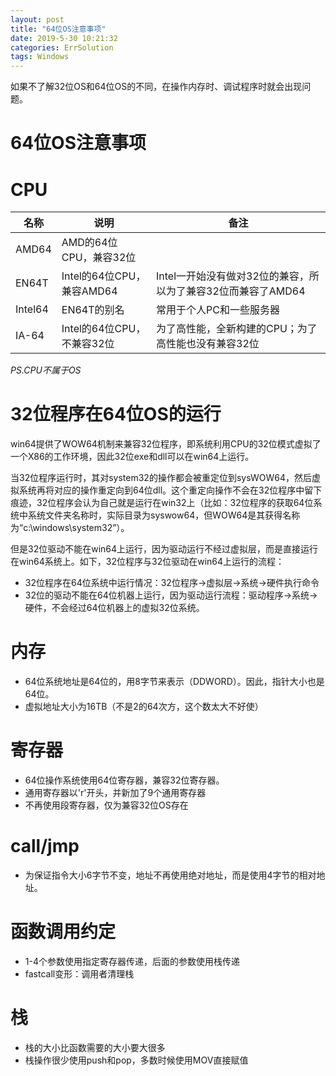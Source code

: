 ```yaml
---
layout: post
title: "64位OS注意事项"
date: 2019-5-30 10:21:32
categories: ErrSolution
tags: Windows
---
```


如果不了解32位OS和64位OS的不同，在操作内存时、调试程序时就会出现问题。

# 64位OS注意事项

# CPU

| 名称    | 说明                       | 备注                                                         |
| ------- | -------------------------- | ------------------------------------------------------------ |
| AMD64   | AMD的64位CPU，兼容32位     |                                                              |
| EN64T   | Intel的64位CPU，兼容AMD64  | Intel一开始没有做对32位的兼容，所以为了兼容32位而兼容了AMD64 |
| Intel64 | EN64T的别名                | 常用于个人PC和一些服务器                                     |
| IA-64   | Intel的64位CPU，不兼容32位 | 为了高性能，全新构建的CPU；为了高性能也没有兼容32位          |

*PS.CPU不属于OS*

# 32位程序在64位OS的运行

win64提供了WOW64机制来兼容32位程序，即系统利用CPU的32位模式虚拟了一个X86的工作环境，因此32位exe和dll可以在win64上运行。

当32位程序运行时，其对system32的操作都会被重定位到sysWOW64，然后虚拟系统再将对应的操作重定向到64位dll。这个重定向操作不会在32位程序中留下痕迹，32位程序会认为自己就是运行在win32上（比如：32位程序的获取64位系统中系统文件夹名称时，实际目录为syswow64，但WOW64是其获得名称为“c:\windows\system32”）。

但是32位驱动不能在win64上运行，因为驱动运行不经过虚拟层，而是直接运行在win64系统上。如下，32位程序与32位驱动在win64上运行的流程：
* 32位程序在64位系统中运行情况：32位程序->虚拟层->系统->硬件执行命令
* 32位的驱动不能在64位机器上运行，因为驱动运行流程：驱动程序->系统->硬件，不会经过64位机器上的虚拟32位系统。

# 内存

 * 64位系统地址是64位的，用8字节来表示（DDWORD）。因此，指针大小也是64位。
 * 虚拟地址大小为16TB（不是2的64次方，这个数太大不好使）

# 寄存器

* 64位操作系统使用64位寄存器，兼容32位寄存器。
* 通用寄存器以'r'开头，并新加了9个通用寄存器
* 不再使用段寄存器，仅为兼容32位OS存在

# call/jmp

* 为保证指令大小6字节不变，地址不再使用绝对地址，而是使用4字节的相对地址。

# 函数调用约定
* 1-4个参数使用指定寄存器传递，后面的参数使用栈传递
* fastcall变形：调用者清理栈

# 栈

* 栈的大小比函数需要的大小要大很多
* 栈操作很少使用push和pop，多数时候使用MOV直接赋值
